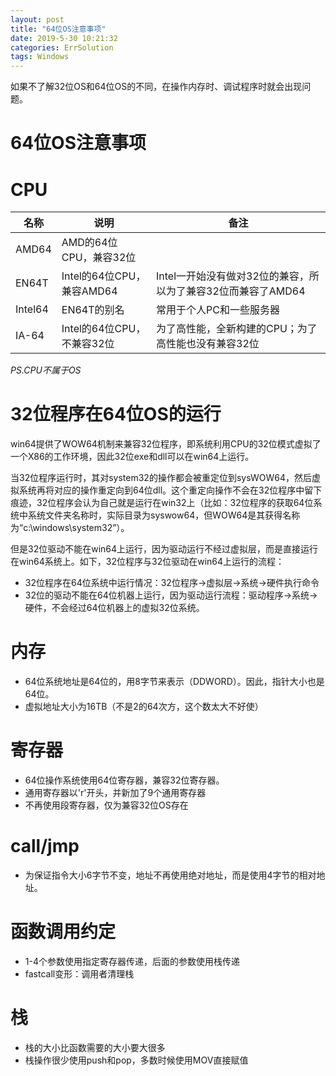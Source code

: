 ```yaml
---
layout: post
title: "64位OS注意事项"
date: 2019-5-30 10:21:32
categories: ErrSolution
tags: Windows
---
```


如果不了解32位OS和64位OS的不同，在操作内存时、调试程序时就会出现问题。

# 64位OS注意事项

# CPU

| 名称    | 说明                       | 备注                                                         |
| ------- | -------------------------- | ------------------------------------------------------------ |
| AMD64   | AMD的64位CPU，兼容32位     |                                                              |
| EN64T   | Intel的64位CPU，兼容AMD64  | Intel一开始没有做对32位的兼容，所以为了兼容32位而兼容了AMD64 |
| Intel64 | EN64T的别名                | 常用于个人PC和一些服务器                                     |
| IA-64   | Intel的64位CPU，不兼容32位 | 为了高性能，全新构建的CPU；为了高性能也没有兼容32位          |

*PS.CPU不属于OS*

# 32位程序在64位OS的运行

win64提供了WOW64机制来兼容32位程序，即系统利用CPU的32位模式虚拟了一个X86的工作环境，因此32位exe和dll可以在win64上运行。

当32位程序运行时，其对system32的操作都会被重定位到sysWOW64，然后虚拟系统再将对应的操作重定向到64位dll。这个重定向操作不会在32位程序中留下痕迹，32位程序会认为自己就是运行在win32上（比如：32位程序的获取64位系统中系统文件夹名称时，实际目录为syswow64，但WOW64是其获得名称为“c:\windows\system32”）。

但是32位驱动不能在win64上运行，因为驱动运行不经过虚拟层，而是直接运行在win64系统上。如下，32位程序与32位驱动在win64上运行的流程：
* 32位程序在64位系统中运行情况：32位程序->虚拟层->系统->硬件执行命令
* 32位的驱动不能在64位机器上运行，因为驱动运行流程：驱动程序->系统->硬件，不会经过64位机器上的虚拟32位系统。

# 内存

 * 64位系统地址是64位的，用8字节来表示（DDWORD）。因此，指针大小也是64位。
 * 虚拟地址大小为16TB（不是2的64次方，这个数太大不好使）

# 寄存器

* 64位操作系统使用64位寄存器，兼容32位寄存器。
* 通用寄存器以'r'开头，并新加了9个通用寄存器
* 不再使用段寄存器，仅为兼容32位OS存在

# call/jmp

* 为保证指令大小6字节不变，地址不再使用绝对地址，而是使用4字节的相对地址。

# 函数调用约定
* 1-4个参数使用指定寄存器传递，后面的参数使用栈传递
* fastcall变形：调用者清理栈

# 栈

* 栈的大小比函数需要的大小要大很多
* 栈操作很少使用push和pop，多数时候使用MOV直接赋值
